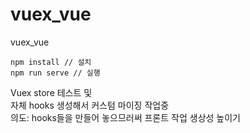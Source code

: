 # vuex_vue

vuex_vue
```
npm install // 설치
npm run serve // 실행
```
Vuex store 테스트 및\
자체 hooks 생성해서 커스텀 마이징 작업중\
의도: hooks들을 만들어 놓으므러써 프론트 작업 생상성 높이기